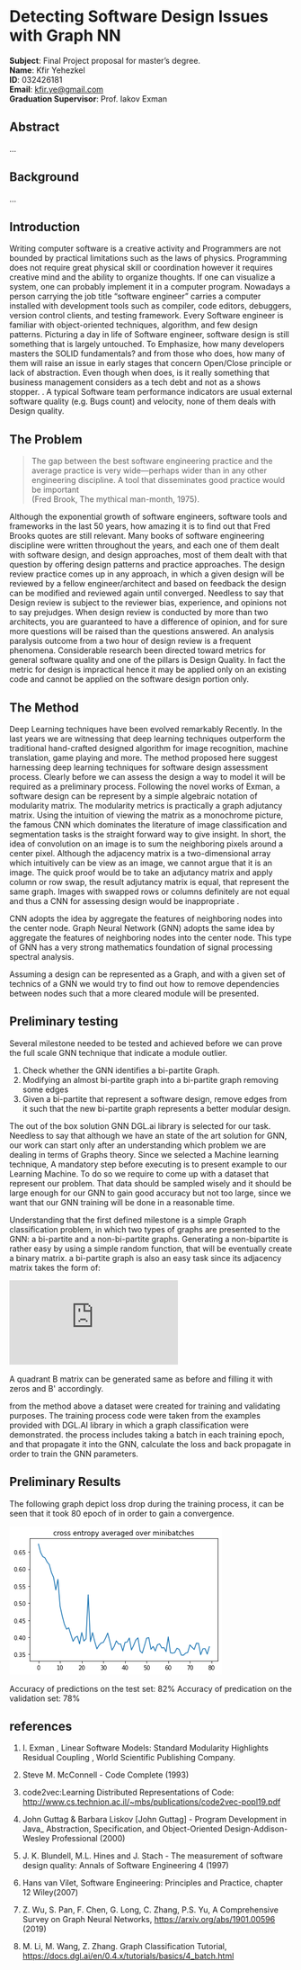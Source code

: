 # Detecting Software Design Issues with Graph NN 


__Subject__: Final Project proposal for master’s degree. <br>
__Name__: Kfir Yehezkel <br>
__ID__: 032426181 <br>
__Email__: kfir.ye@gmail.com <br>
__Graduation Supervisor__: Prof. Iakov Exman <br>

## Abstract

...

## Background

...

## Introduction 

Writing computer software is a creative activity and Programmers are not bounded by practical limitations such as the laws of physics. Programming does not require great physical skill or coordination however it requires creative mind and the ability to organize thoughts. If one can visualize a system, one can probably implement it in a computer program. Nowadays a person carrying the job title “software engineer” carries a computer installed with development tools such as compiler, code editors, debuggers, version control clients, and testing framework. Every Software engineer is familiar with object-oriented techniques, algorithm, and few design patterns. Picturing a day in life of Software engineer, software design is still something that is largely untouched. To Emphasize, how many developers masters the SOLID fundamentals? and from those who does, how many of them will raise an issue in early stages that concern Open/Close principle or lack of abstraction. Even though when does, is it really something that business management considers as a tech debt and not as a shows stopper.  . A typical Software team performance indicators are usual external software quality (e.g. Bugs count) and velocity, none of them deals with Design quality.

## The Problem

 >The gap between the best software engineering practice and the average practice is very wide—perhaps wider than in any other engineering discipline. A tool that disseminates good practice would be important<br> (Fred Brook, The mythical man-month, 1975).  

Although the exponential growth of software engineers, software tools and frameworks in the last 50 years, how amazing it is to find out that Fred Brooks quotes are still relevant. 
Many books of software engineering discipline were written throughout the years, and each one of them dealt with software design, and design approaches, most of them dealt with that question by offering design patterns and practice approaches. The design review practice comes up in any approach, in which a given design will be reviewed by a fellow engineer/architect and based on feedback the design can be modified and reviewed again until converged. Needless to say that Design review is subject to the reviewer bias, experience, and opinions not to say prejudges. When design review is conducted by more than two architects, you are guaranteed to have a difference of opinion, and for sure more questions will be raised than the questions answered. An analysis paralysis outcome from a two hour of design review is a frequent phenomena. Considerable research been directed toward metrics for general software quality and one of the pillars is Design Quality. In fact the metric for design is impractical hence it may be applied only on an existing code and  cannot be applied on the software design portion only. 

## The Method

Deep Learning techniques have been evolved remarkably Recently. In the last years we are witnessing that deep learning techniques outperform the traditional hand-crafted designed algorithm for image recognition, machine translation, game playing and more. The method proposed here suggest harnessing deep learning techniques for software design assessment process. Clearly before we can assess the design a way to model it will be required as a preliminary process. Following the novel works of Exman, a software design can be represent by a simple algebraic notation of modularity matrix.
The modularity metrics is practically a graph adjutancy matrix. Using the intuition of viewing the matrix as a monochrome picture, the famous CNN which dominates the literature of image classification and segmentation tasks is the  straight forward way to give insight. In short, the idea of convolution on an image is to sum the neighboring pixels around a center pixel. Although the adjacency matrix is a two-dimensional array which intuitively can be view as an image, we cannot argue that it is an image. The quick proof would be to take an adjutancy matrix and apply column or row swap, the result adjutancy matrix is equal, that represent the same graph. Images with swapped rows or columns definitely are not equal and thus a CNN for assessing design would be inappropriate .<br> 

CNN adopts the idea by aggregate the features of neighboring nodes into the center node. Graph Neural Network (GNN)  adopts the same idea by aggregate the features of neighboring nodes into the center node. This type of GNN has a very strong mathematics foundation of signal processing spectral analysis. 

Assuming a design can be represented as a Graph, and with a given set of technics of a GNN we would try to find out how to remove dependencies between nodes such that a more cleared module will be presented. 

## Preliminary testing

Several milestone needed to be tested and achieved before we can prove the full scale GNN technique that indicate a module outlier. 
1. Check whether the GNN identifies a bi-partite Graph. 
1. Modifying an almost bi-partite graph into a bi-partite graph removing some edges
1. Given a bi-partite that represent a software design, remove edges from it such that the new bi-partite graph represents a better modular design.

The out of the box solution GNN DGL.ai library is selected for our task. Needless to say that although we have an state of the art solution for GNN, our work can start only after an understanding which problem we are dealing in terms of Graphs theory. Since we selected a Machine learning technique, A mandatory step before executing is to present example to our Learning Machine. To do so we require to come up with a dataset that represent our problem. That data should be sampled wisely and it should be large enough for our GNN to gain good accuracy but not too large, since we want that our GNN training will be done in a reasonable time. 

Understanding that the first defined milestone is a simple Graph classification problem, in which two types of graphs are presented to the GNN: a bi-partite and a non-bi-partite graphs. Generating a non-bipartite is rather easy by using a simple random function, that will be eventually create a binary matrix. a bi-partite graph is also an easy task since its adjacency matrix takes the form of:

![$$\begin{pmatrix}
0_{r,r}&B\\B^{T}&0_{s,s} \end{pmatrix} $$](https://latex.codecogs.com/png.latex?%5Csmall%20%5Cbegin%7Bpmatrix%7D%200_%7Br%2Cr%7D%26B%5C%5CB%5E%7BT%7D%260_%7Bs%2Cs%7D%20%5Cend%7Bpmatrix%7D)


A quadrant B matrix can be generated same as before and filling it with zeros and B' accordingly. 

from the method above a dataset were created for training and validating purposes. The training process code were taken from the examples provided with DGL.AI library in which a graph classification were demonstrated. the process includes taking a batch in each training epoch, and that propagate it into the GNN, calculate the loss and back propagate in order to train the GNN parameters. 

## Preliminary Results

The following graph depict loss drop during the training process, it can be seen that it took 80 epoch of in order to gain a convergence. 

![](Results.png)

Accuracy of predictions on the test set: 82%
Accuracy of predication on the validation set: 78%

## references 

1.	I. Exman , Linear Software Models: Standard Modularity Highlights Residual Coupling , World Scientific Publishing Company.
1.	Steve M. McConnell - Code Complete (1993)
1.	code2vec:Learning Distributed Representations of Code: http://www.cs.technion.ac.il/~mbs/publications/code2vec-popl19.pdf
1.	John Guttag & Barbara Liskov [John Guttag] - Program Development in Java_ Abstraction, Specification, and Object-Oriented Design-Addison-Wesley Professional (2000)
1.	J. K. Blundell, M.L. Hines and J. Stach - The measurement of software design quality: Annals of Software Engineering 4 (1997)
1.	Hans van Vilet, Software Engineering: Principles and Practice, chapter 12 Wiley(2007)

1. Z. Wu, S. Pan, F. Chen, G. Long, C. Zhang, P.S. Yu, A Comprehensive Survey on Graph Neural Networks, https://arxiv.org/abs/1901.00596 (2019)

1. M. Li, M. Wang, Z. Zhang.  Graph Classification Tutorial, https://docs.dgl.ai/en/0.4.x/tutorials/basics/4_batch.html